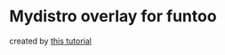 # Mydistro overlay for funtoo

created by [this tutorial](http://wiki.gentoo.org/wiki/Overlay/Local_overlay)
